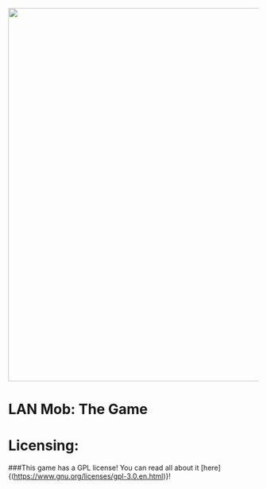 <p align="center">
    <img src="https://cdn.discordapp.com/attachments/1054716933959843853/1054720710200787064/boot_splash.png" width="750"/></a>
    <h1>LAN Mob: The Game</h1>
</p>

<p>
  <h1>
  Licensing:
  </h1>

  ###This game has a GPL license! You can read all about it [here]{(https://www.gnu.org/licenses/gpl-3.0.en.html)}!

</p>
